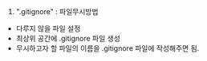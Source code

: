 1. ".gitignore" : 파일무시방법
- 다루지 않을 파일 설정
- 최상위 공간에 .gitignore 파일 생성
- 무시하고자 할 파일의 이름을 .gitignore 파일에 작성해주면 됨.


